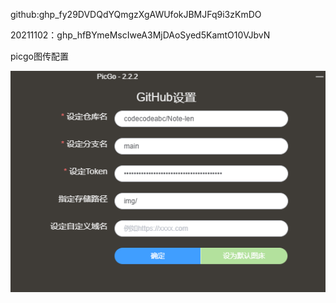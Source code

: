 github: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

20211102：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

picgo图传配置

![image-20211014194259523](https://raw.githubusercontent.com/codecodeabc/Note-len/main/img/image-20211014194259523.png)

